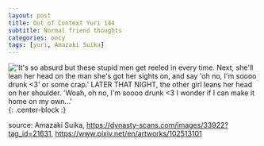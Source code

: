 ```yaml
---
layout: post
title: Out of Context Yuri 144
subtitle: Normal friend thoughts
categories: oocy
tags: [yuri, Amazaki Suika]
---
```



!['It's so absurd but these stupid men get reeled in every time. Next, she'll lean her head on the man she's got her sights on, and say 'oh no, I'm soooo drunk <3' or some crap.' LATER THAT NIGHT, the other girl leans her head on her shoulder. 'Woah, oh no, I'm soooo drunk <3 I wonder if I can make it home on my own...'](https://imgur.com/Fymyyxn.png){: .center-block :}


source: Amazaki Suika, https://dynasty-scans.com/images/33922?tag_id=21631, https://www.pixiv.net/en/artworks/102513101
